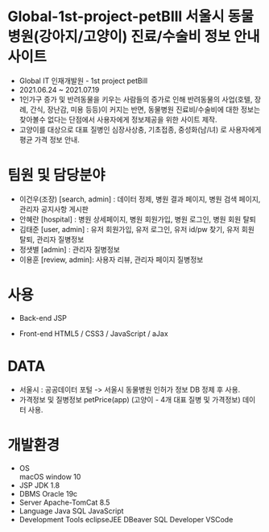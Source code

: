 # Global-1st-project-petBIll 서울시 동물병원(강아지/고양이) 진료/수술비 정보 안내 사이트
  - Global IT 인재개발원 - 1st project petBill
  - 2021.06.24 ~ 2021.07.19
  - 1인가구 증가 및 반려동물을 키우는 사람들의 증가로 인해 반려동물의 사업(호텔, 장례, 간식, 장난감, 미용 등등)이 커지는 반면,
    동물병원 진료비/수술비에 대한 정보는 찾아볼수 없다는 단점에서 사용자에게 정보제공을 위한 사이트 제작.
  - 고양이를 대상으로 대표 질병인 심장사상충, 기초접종, 중성화(남/녀) 로 사용자에게 평균 가격 정보 안내.

# 팀원 및 담당분야
  - 이건우(조장) [search, admin] : 데이터 정제, 병원 결과 페이지, 병원 검색 페이지, 관리자 공지사항 게시판
  - 안혜란 [hospital] : 병원 상세페이지, 병원 회원가입, 병원 로그인, 병원 회원 탈퇴
  - 김태준 [user, admin] : 유저 회원가입, 유저 로그인, 유저 id/pw 찾기, 유저 회원 탈퇴, 관리자 질병정보
  - 정샛별 [admin] : 관리자 질병정보
  - 이용훈 [review, admin]: 사용자 리뷰, 관리자 페이지 질병정보
  
# 사용
  - Back-end 
    JSP
  
  - Front-end
    HTML5 / CSS3 / JavaScript / aJax 

# DATA 
  - 서울시 : 공공데이터 포털 -> 서울시 동물병원 인허가 정보 DB 정제 후 사용.
  - 가격정보 및 질병정보
    petPrice(app) (고양이 - 4개 대표 질병 및 가격정보) 데이터 사용.
    
# 개발환경
  - OS  
      macOS 
      window 10 
  - JSP
      JDK 1.8
  - DBMS
      Oracle 19c
  - Server
      Apache-TomCat 8.5
  - Language
      Java
      SQL
      JavaScript
  - Development Tools
      eclipseJEE
      DBeaver
      SQL Developer
      VSCode
    
  
